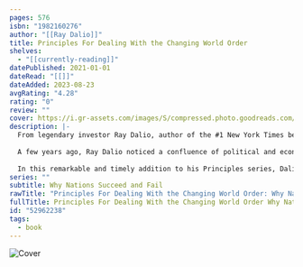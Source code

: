 ```yaml
---
pages: 576
isbn: "1982160276"
author: "[[Ray Dalio]]"
title: Principles For Dealing With the Changing World Order
shelves:
  - "[[currently-reading]]"
datePublished: 2021-01-01
dateRead: "[[]]"
dateAdded: 2023-08-23
avgRating: "4.28"
rating: "0"
review: ""
cover: https://i.gr-assets.com/images/S/compressed.photo.goodreads.com/books/1630251271l/52962238.jpg
description: |-
  From legendary investor Ray Dalio, author of the #1 New York Times bestseller Principles, who has spent half a century studying global economies and markets, Principles for Dealing with the Changing World Order examines history’s most turbulent economic and political periods to reveal why the times ahead will likely be radically different from those we’ve experienced in our lifetimes—and to offer practical advice on how to navigate them well.  
    
  A few years ago, Ray Dalio noticed a confluence of political and economic conditions he hadn’t encountered before. They included huge debts and zero or near-zero interest rates that led to massive printing of money in the world’s three major reserve currencies; big political and social conflicts within countries, especially the US, due to the largest wealth, political, and values disparities in more than 100 years; and the rising of a world power (China) to challenge the existing world power (US) and the existing world order. The last time that this confluence occurred was between 1930 and 1945. This realization sent Dalio on a search for the repeating patterns and cause/effect relationships underlying all major changes in wealth and power over the last 500 years.  
    
  In this remarkable and timely addition to his Principles series, Dalio brings readers along for his study of the major empires—including the Dutch, the British, and the American—putting into perspective the “Big Cycle” that has driven the successes and failures of all the world’s major countries throughout history. He reveals the timeless and universal forces behind these shifts and uses them to look into the future, offering practical principles for positioning oneself for what’s ahead.
series: ""
subtitle: Why Nations Succeed and Fail
rawTitle: "Principles For Dealing With the Changing World Order: Why Nations Succeed and Fail"
fullTitle: Principles For Dealing With the Changing World Order Why Nations Succeed and Fail
id: "52962238"
tags:
  - book
---
```

![Cover](https:&#x2F;&#x2F;i.gr-assets.com&#x2F;images&#x2F;S&#x2F;compressed.photo.goodreads.com&#x2F;books&#x2F;1630251271l&#x2F;52962238.jpg)
